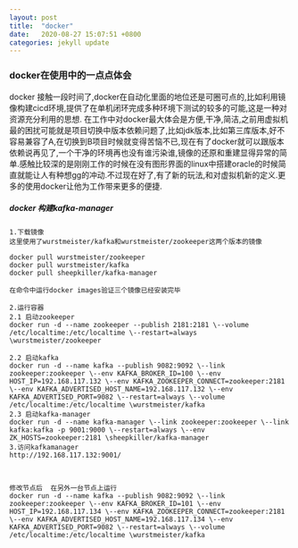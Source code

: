 ```yaml
---
layout: post
title:  "docker"
date:   2020-08-27 15:07:51 +0800
categories: jekyll update
---
```

 
### docker在使用中的一点点体会
 docker 接触一段时间了,docker在自动化里面的地位还是可圈可点的,比如利用镜像构建cicd环境,提供了在单机闭环完成多种环境下测试的较多的可能,这是一种对资源充分利用的思想.
 在工作中对docker最大体会是方便,干净,简洁,之前用虚拟机最的困扰可能就是项目切换中版本依赖问题了,比如jdk版本,比如第三库版本,好不容易兼容了A,在切换到B项目时候就变得苦恼不已,现在有了docker就可以跟版本依赖说再见了,一个干净的环境再也没有谁污染谁,镜像的还原和重建显得异常的简单.感触比较深的是刚刚工作的时候在没有图形界面的linux中搭建oracle的时候简直就能让人有种想gg的冲动.不过现在好了,有了新的玩法,和对虚拟机新的定义.更多的使用docker让他为工作带来更多的便捷.


##### docker 构建kafka-manager

```
1.下载镜像
这里使用了wurstmeister/kafka和wurstmeister/zookeeper这两个版本的镜像

docker pull wurstmeister/zookeeper
docker pull wurstmeister/kafka
docker pull sheepkiller/kafka-manager

在命令中运行docker images验证三个镜像已经安装完毕

2.运行容器
2.1 启动zookeeper
docker run -d --name zookeeper --publish 2181:2181 \--volume /etc/localtime:/etc/localtime \--restart=always \wurstmeister/zookeeper

2.2 启动kafka
docker run -d --name kafka --publish 9082:9092 \--link zookeeper:zookeeper \--env KAFKA_BROKER_ID=100 \--env HOST_IP=192.168.117.132 \--env KAFKA_ZOOKEEPER_CONNECT=zookeeper:2181 \--env KAFKA_ADVERTISED_HOST_NAME=192.168.117.132 \--env KAFKA_ADVERTISED_PORT=9082 \--restart=always \--volume /etc/localtime:/etc/localtime \wurstmeister/kafka
2.3 启动kafka-manager
docker run -d --name kafka-manager \--link zookeeper:zookeeper \--link kafka:kafka -p 9001:9000 \--restart=always \--env ZK_HOSTS=zookeeper:2181 \sheepkiller/kafka-manager
3.访问kafkamanager
http://192.168.117.132:9001/



修改节点后  在另外一台节点上运行
docker run -d --name kafka --publish 9082:9092 \--link zookeeper:zookeeper \--env KAFKA_BROKER_ID=101 \--env HOST_IP=192.168.117.134 \--env KAFKA_ZOOKEEPER_CONNECT=zookeeper:2181 \--env KAFKA_ADVERTISED_HOST_NAME=192.168.117.134 \--env KAFKA_ADVERTISED_PORT=9082 \--restart=always \--volume /etc/localtime:/etc/localtime \wurstmeister/kafka
```




```


```